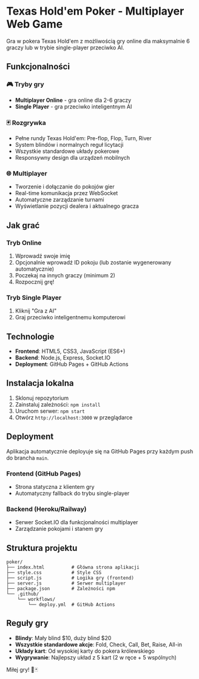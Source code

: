 # Texas Hold'em Poker - Multiplayer Web Game

Gra w pokera Texas Hold'em z możliwością gry online dla maksymalnie 6 graczy lub w trybie single-player przeciwko AI.

## Funkcjonalności

### 🎮 **Tryby gry**
- **Multiplayer Online** - gra online dla 2-6 graczy
- **Single Player** - gra przeciwko inteligentnym AI

### 🃏 **Rozgrywka**
- Pełne rundy Texas Hold'em: Pre-flop, Flop, Turn, River
- System blindów i normalnych reguł licytacji
- Wszystkie standardowe układy pokerowe
- Responsywny design dla urządzeń mobilnych

### 🌐 **Multiplayer**
- Tworzenie i dołączanie do pokojów gier
- Real-time komunikacja przez WebSocket
- Automatyczne zarządzanie turnami
- Wyświetlanie pozycji dealera i aktualnego gracza

## Jak grać

### Tryb Online
1. Wprowadź swoje imię
2. Opcjonalnie wprowadź ID pokoju (lub zostanie wygenerowany automatycznie)
3. Poczekaj na innych graczy (minimum 2)
4. Rozpocznij grę!

### Tryb Single Player
1. Kliknij "Gra z AI"
2. Graj przeciwko inteligentnemu komputerowi

## Technologie

- **Frontend**: HTML5, CSS3, JavaScript (ES6+)
- **Backend**: Node.js, Express, Socket.IO
- **Deployment**: GitHub Pages + GitHub Actions

## Instalacja lokalna

1. Sklonuj repozytorium
2. Zainstaluj zależności: `npm install`
3. Uruchom serwer: `npm start`
4. Otwórz `http://localhost:3000` w przeglądarce

## Deployment

Aplikacja automatycznie deployuje się na GitHub Pages przy każdym push do brancha `main`.

### Frontend (GitHub Pages)
- Strona statyczna z klientem gry
- Automatyczny fallback do trybu single-player

### Backend (Heroku/Railway)
- Serwer Socket.IO dla funkcjonalności multiplayer
- Zarządzanie pokojami i stanem gry

## Struktura projektu

```
poker/
├── index.html          # Główna strona aplikacji
├── style.css           # Style CSS
├── script.js           # Logika gry (frontend)
├── server.js           # Serwer multiplayer
├── package.json        # Zależności npm
└── .github/
    └── workflows/
        └── deploy.yml  # GitHub Actions
```

## Reguły gry

- **Blindy**: Mały blind $10, duży blind $20
- **Wszystkie standardowe akcje**: Fold, Check, Call, Bet, Raise, All-in
- **Układy kart**: Od wysokiej karty do pokera królewskiego
- **Wygrywanie**: Najlepszy układ z 5 kart (2 w ręce + 5 wspólnych)

Miłej gry! 🎲🃏
